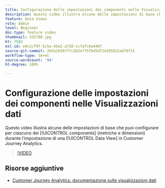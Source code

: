 ```yaml
---
title: Configurazione delle impostazioni dei componenti nelle Visualizzazioni dati
description: Questo video illustra alcune delle impostazioni di base che puoi configurare per ciascuno dei componenti (metriche e dimensioni) durante l’impostazione di una visualizzazione dati in Customer Journey Analytics.
feature: Data Views
role: Admin
level: Beginner
doc-type: feature video
thumbnail: 332788.jpg
kt: 7582
exl-id: e0c2cf9f-5c5e-45e2-a738-cc7afc0a440f
source-git-commit: 2b5a19397f7c2b2e775fbd5d724205922ad76f15
workflow-type: tm+mt
source-wordcount: '94'
ht-degree: 100%

---
```


# Configurazione delle impostazioni dei componenti nelle Visualizzazioni dati

Questo video illustra alcune delle impostazioni di base che puoi configurare per ciascuno dei [!UICONTROL components] (metriche e dimensioni) durante l’impostazione di una [!UICONTROL Data View] in Customer Journey Analytics.

>[!VIDEO](https://video.tv.adobe.com/v/3412345/?quality=12&learn=on&captions=ita)

## Risorse aggiuntive

* [Customer Journey Analytics: documentazione sulle visualizzazioni dati](https://experienceleague.adobe.com/docs/analytics-platform/using/cja-dataviews/create-dataview.html?lang=it)
